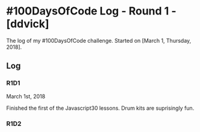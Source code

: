 # #100DaysOfCode Log - Round 1 - [ddvick]

The log of my #100DaysOfCode challenge. Started on [March 1, Thursday, 2018].

## Log

### R1D1 

March 1st, 2018


Finished the first of the Javascript30 lessons. Drum kits are suprisingly fun.

### R1D2
